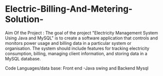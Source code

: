 # Electric-Billing-And-Metering-Solution-

Aim Of the Project : The goal of the project "Electricity Management System Using Java and MySQL" is to create a software application that controls and monitors power usage and billing data in a particular system or organisation. The system should include features for tracking electricity consumption, billing, managing client information, and storing data in a MySQL database.

Code Languages/data base: Front end -Java swing and Backend Mysql


